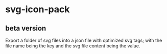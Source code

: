 # svg-icon-pack
## beta version

Export a folder of svg files into a json file with optimized svg tags;
with the file name being the key and the svg file content being the value.